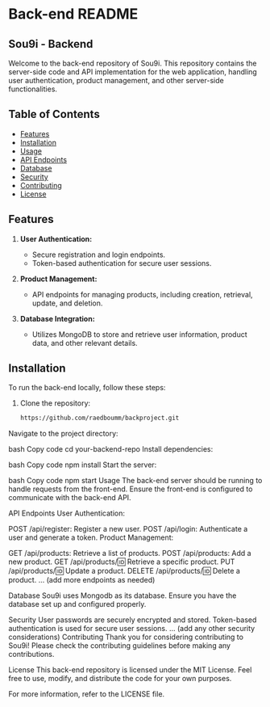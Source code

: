 # Back-end README

## Sou9i - Backend

Welcome to the back-end repository of Sou9i. This repository contains the server-side code and API implementation for the web application, handling user authentication, product management, and other server-side functionalities.

## Table of Contents

- [Features](#features)
- [Installation](#installation)
- [Usage](#usage)
- [API Endpoints](#api-endpoints)
- [Database](#database)
- [Security](#security)
- [Contributing](#contributing)
- [License](#license)


## Features

1. **User Authentication:**
   - Secure registration and login endpoints.
   - Token-based authentication for secure user sessions.

2. **Product Management:**
   - API endpoints for managing products, including creation, retrieval, update, and deletion.

3. **Database Integration:**
   - Utilizes MongoDB to store and retrieve user information, product data, and other relevant details.

## Installation

To run the back-end locally, follow these steps:

1. Clone the repository:
   ```bash
   https://github.com/raedboumm/backproject.git
Navigate to the project directory:

bash
Copy code
cd your-backend-repo
Install dependencies:

bash
Copy code
npm install
Start the server:

bash
Copy code
npm start
Usage
The back-end server should be running to handle requests from the front-end. Ensure the front-end is configured to communicate with the back-end API.

API Endpoints
User Authentication:

POST /api/register: Register a new user.
POST /api/login: Authenticate a user and generate a token.
Product Management:

GET /api/products: Retrieve a list of products.
POST /api/products: Add a new product.
GET /api/products/:id: Retrieve a specific product.
PUT /api/products/:id: Update a product.
DELETE /api/products/:id: Delete a product.
... (add more endpoints as needed)

Database
Sou9i uses Mongodb as its database. Ensure you have the database set up and configured properly.

Security
User passwords are securely encrypted and stored.
Token-based authentication is used for secure user sessions.
... (add any other security considerations)
Contributing
Thank you for considering contributing to Sou9i! Please check the contributing guidelines before making any contributions.

License
This back-end repository is licensed under the MIT License. Feel free to use, modify, and distribute the code for your own purposes.

For more information, refer to the LICENSE file.
